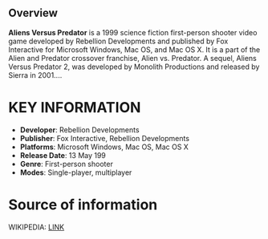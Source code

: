 ## Overview


**Aliens Versus Predator** is a 1999 science fiction first-person shooter video game developed by Rebellion Developments and published by Fox Interactive for Microsoft Windows, Mac OS, and Mac OS X. It is a part of the Alien and Predator crossover franchise, Alien vs. Predator. A sequel, Aliens Versus Predator 2, was developed by Monolith Productions and released by Sierra in 2001....
# KEY INFORMATION

- **Developer**: Rebellion Developments
- **Publisher**: Fox Interactive, Rebellion Developments
- **Platforms**: Microsoft Windows, Mac OS, Mac OS X
- **Release Date**: 13 May 199
- **Genre**: First-person shooter
- **Modes**: Single-player, multiplayer
# Source of information
 WIKIPEDIA: [LINK](https://en.wikipedia.org/wiki/Aliens_Versus_Predator_%281999_video_game%29)